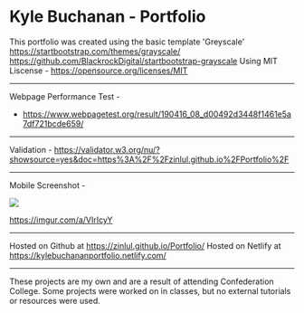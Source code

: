# Kyle Buchanan - Portfolio

This portfolio was created using the basic template 'Greyscale'
https://startbootstrap.com/themes/grayscale/
https://github.com/BlackrockDigital/startbootstrap-grayscale
Using MIT Liscense - https://opensource.org/licenses/MIT

---------------------------------------------------------------------------

Webpage Performance Test -

- https://www.webpagetest.org/result/190416_08_d00492d3448f1461e5a7df721bcde659/

---

Validation - https://validator.w3.org/nu/?showsource=yes&doc=https%3A%2F%2Fzinlul.github.io%2FPortfolio%2F

---------------------------------------------------------------------------

Mobile Screenshot - 

![](https://i.imgur.com/uFW0hcb.jpg)

https://imgur.com/a/VIrIcyY

---------------------------------------------------------------------------

Hosted on Github at https://zinlul.github.io/Portfolio/
Hosted on Netlify at https://kylebuchananportfolio.netlify.com/


---------------------------------------------------------------------------

These projects are my own and are a result of attending Confederation College. Some projects were worked on in classes, but no external tutorials or resources were used.